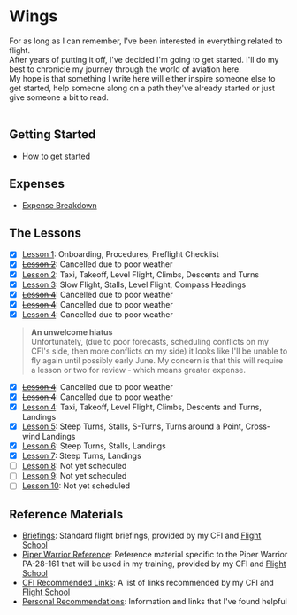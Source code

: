 # Wings
For as long as I can remember, I've been interested in everything related to flight.<br />
After years of putting it off, I've decided I'm going to get started.  I'll do my best to chronicle my journey through the world of aviation here.
<br />
My hope is that something I write here will either inspire someone else to get started, help someone along on a path they've already started or just give someone a bit to read.<br />
<br />

## Getting Started
- [How to get started](./gettingStarted.md)
## Expenses
- [Expense Breakdown](./expenses/expenseBreakdown.md)
## The Lessons
- [X] [Lesson 1](./lessonRecaps/2021-04-05.md): Onboarding, Procedures, Preflight Checklist
- [X] [<del>Lesson 2</del>](./lessonRecaps/2021-04-07.md): Cancelled due to poor weather
- [X] [Lesson 2](./lessonRecaps/2021-04-09.md): Taxi, Takeoff, Level Flight, Climbs, Descents and Turns
- [X] [Lesson 3](./lessonRecaps/2021-04-13.md): Slow Flight, Stalls, Level Flight, Compass Headings
- [X] [<del>Lesson 4</del>](./lessonRecaps/2021-04-14.md): Cancelled due to poor weather
- [X] [<del>Lesson 4</del>](./lessonRecaps/2021-04-20.md): Cancelled due to poor weather
- [X] [<del>Lesson 4</del>](./lessonRecaps/2021-04-21.md): Cancelled due to poor weather

> **An unwelcome hiatus**<br />
Unfortunately, (due to poor forecasts, scheduling conflicts on my CFI's side, then more conflicts on my side) it looks like I'll be unable to fly again until possibly early June. My concern is that this will require a lesson or two for review - which means greater expense.

- [X] [<del>Lesson 4</del>](./lessonRecaps/2021-05-25.md): Cancelled due to poor weather
- [X] [<del>Lesson 4</del>](./lessonRecaps/2021-05-28.md): Cancelled due to poor weather
- [X] [Lesson 4](./lessonRecaps/2021-06-03.md): Taxi, Takeoff, Level Flight, Climbs, Descents and Turns, Landings
- [X] [Lesson 5](./lessonRecaps/2021-06-05.md): Steep Turns, Stalls, S-Turns, Turns around a Point, Cross-wind Landings
- [X] [Lesson 6](./lessonRecaps/2021-06-10.md): Steep Turns, Stalls, Landings
- [X] [Lesson 7](./lessonRecaps/2021-06-11.md): Steep Turns, Landings
- [ ] [Lesson 8](./lessonRecaps/): Not yet scheduled
- [ ] [Lesson 9](./lessonRecaps/): Not yet scheduled
- [ ] [Lesson 10](./lessonRecaps/): Not yet scheduled
## Reference Materials
- [Briefings](./reference/briefings/): Standard flight briefings, provided by my CFI and [Flight School](http://jcfs.net/)
- [Piper Warrior Reference](./reference/piperWarrior/): Reference material specific to the Piper Warrior PA-28-161 that will be used in my training, provided by my CFI and [Flight School](http://jcfs.net/)
- [CFI Recommended Links](./reference/recommendedLinks-JCFS.md): A list of links recommended by my CFI and [Flight School](http://jcfs.net/)
- [Personal Recommendations](./reference/recommendedLinks-Personal.md): Information and links that I've found helpful